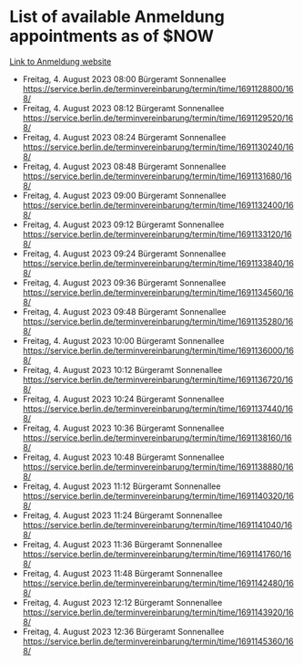 # List of available Anmeldung appointments as of $NOW
[Link to Anmeldung website](https://service.berlin.de/terminvereinbarung/termin/tag.php?termin=1&anliegen[]=120686&dienstleisterlist=122210,122217,327316,122219,327312,122227,327314,122231,327346,122243,327348,122254,122252,329742,122260,329745,122262,329748,122271,327278,122273,327274,122277,327276,330436,122280,327294,122282,327290,122284,327292,122291,327270,122285,327266,122286,327264,122296,327268,150230,329760,122297,327286,122294,327284,122312,329763,122314,329775,122304,327330,122311,327334,122309,327332,317869,122281,327352,122279,329772,122283,122276,327324,122274,327326,122267,329766,122246,327318,122251,327320,122257,327322,122208,327298,122226,327300&herkunft=http%3A%2F%2Fservice.berlin.de%2Fdienstleistung%2F120686%2F)
- Freitag, 4. August 2023 08:00 Bürgeramt Sonnenallee https://service.berlin.de/terminvereinbarung/termin/time/1691128800/168/
- Freitag, 4. August 2023 08:12 Bürgeramt Sonnenallee https://service.berlin.de/terminvereinbarung/termin/time/1691129520/168/
- Freitag, 4. August 2023 08:24 Bürgeramt Sonnenallee https://service.berlin.de/terminvereinbarung/termin/time/1691130240/168/
- Freitag, 4. August 2023 08:48 Bürgeramt Sonnenallee https://service.berlin.de/terminvereinbarung/termin/time/1691131680/168/
- Freitag, 4. August 2023 09:00 Bürgeramt Sonnenallee https://service.berlin.de/terminvereinbarung/termin/time/1691132400/168/
- Freitag, 4. August 2023 09:12 Bürgeramt Sonnenallee https://service.berlin.de/terminvereinbarung/termin/time/1691133120/168/
- Freitag, 4. August 2023 09:24 Bürgeramt Sonnenallee https://service.berlin.de/terminvereinbarung/termin/time/1691133840/168/
- Freitag, 4. August 2023 09:36 Bürgeramt Sonnenallee https://service.berlin.de/terminvereinbarung/termin/time/1691134560/168/
- Freitag, 4. August 2023 09:48 Bürgeramt Sonnenallee https://service.berlin.de/terminvereinbarung/termin/time/1691135280/168/
- Freitag, 4. August 2023 10:00 Bürgeramt Sonnenallee https://service.berlin.de/terminvereinbarung/termin/time/1691136000/168/
- Freitag, 4. August 2023 10:12 Bürgeramt Sonnenallee https://service.berlin.de/terminvereinbarung/termin/time/1691136720/168/
- Freitag, 4. August 2023 10:24 Bürgeramt Sonnenallee https://service.berlin.de/terminvereinbarung/termin/time/1691137440/168/
- Freitag, 4. August 2023 10:36 Bürgeramt Sonnenallee https://service.berlin.de/terminvereinbarung/termin/time/1691138160/168/
- Freitag, 4. August 2023 10:48 Bürgeramt Sonnenallee https://service.berlin.de/terminvereinbarung/termin/time/1691138880/168/
- Freitag, 4. August 2023 11:12 Bürgeramt Sonnenallee https://service.berlin.de/terminvereinbarung/termin/time/1691140320/168/
- Freitag, 4. August 2023 11:24 Bürgeramt Sonnenallee https://service.berlin.de/terminvereinbarung/termin/time/1691141040/168/
- Freitag, 4. August 2023 11:36 Bürgeramt Sonnenallee https://service.berlin.de/terminvereinbarung/termin/time/1691141760/168/
- Freitag, 4. August 2023 11:48 Bürgeramt Sonnenallee https://service.berlin.de/terminvereinbarung/termin/time/1691142480/168/
- Freitag, 4. August 2023 12:12 Bürgeramt Sonnenallee https://service.berlin.de/terminvereinbarung/termin/time/1691143920/168/
- Freitag, 4. August 2023 12:36 Bürgeramt Sonnenallee https://service.berlin.de/terminvereinbarung/termin/time/1691145360/168/
